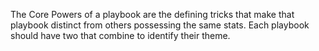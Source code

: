 The Core Powers of a playbook are the defining tricks that make that playbook distinct from others possessing the same stats. Each playbook should have two that combine to identify their theme.